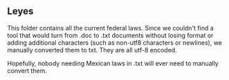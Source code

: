 ## Leyes
This folder contains all the current federal laws. Since we couldn't find a tool that would turn from .doc to .txt documents without losing format or adding additional characters (such as non-utf8 characters or newlines), we manually converted them to txt. They are all utf-8 encoded.

Hopefully, nobody needing Mexican laws in .txt will ever need to manually convert them.